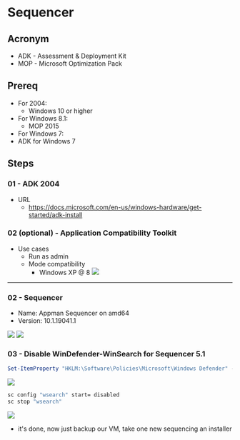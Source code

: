 # Sequencer

## Acronym
* ADK - Assessment & Deployment Kit
* MOP - Microsoft Optimization Pack

## Prereq
* For 2004:
  * Windows 10 or higher
* For Windows 8.1:
  * MOP 2015
* For Windows 7:
 * ADK for Windows 7

## Steps
### 01 - ADK 2004
* URL
  * https://docs.microsoft.com/en-us/windows-hardware/get-started/adk-install

### 02 (optional) - Application Compatibility Toolkit
* Use cases
  * Run as admin
  * Mode compatibility
    * Windows XP @ 8
[<img src="https://i.ibb.co/xSH0Hh8/image.png">](https://i.ibb.co/xSH0Hh8/image.png)

---

### 02 - Sequencer
* Name: Appman Sequencer on amd64
* Version: 10.1.19041.1

[<img src="https://i.ibb.co/mS1pHBq/image.png">](https://i.ibb.co/mS1pHBq/image.png)
[<img src="https://i.ibb.co/72vgWkZ/image.png">](https://i.ibb.co/72vgWkZ/image.png)

### 03 - Disable WinDefender-WinSearch for Sequencer 5.1
````powershell
Set-ItemProperty "HKLM:\Software\Policies\Microsoft\Windows Defender" -Name DisableAntiSpyware -Value 1 -Force
````
[<img src="https://i.ibb.co/Y8y7NZX/image.png">](https://i.ibb.co/Y8y7NZX/image.png)
````cmd
sc config "wsearch" start= disabled
sc stop "wsearch"
````
[<img src="https://i.imgur.com/mIO6peD.png">](https://i.imgur.com/mIO6peD.png)

* it's done, now just backup our VM, take one new sequencing an installer
